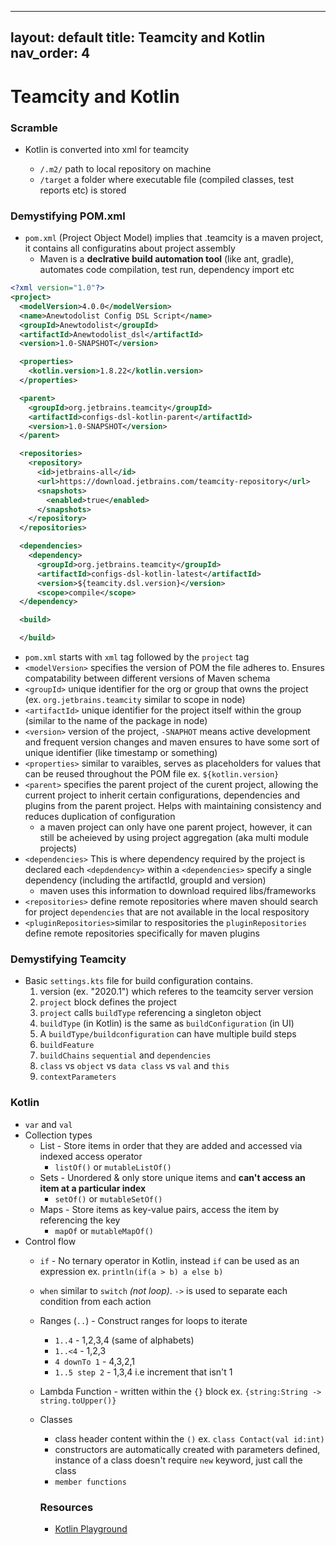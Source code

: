  ---
layout: default
title: Teamcity and Kotlin
nav_order: 4
---

 # Teamcity and Kotlin

 ### Scramble

 - Kotlin is converted into xml for teamcity

    - `/.m2/` path to local repository on machine
    - `/target` a folder where executable file (compiled classes, test reports etc) is stored

### Demystifying POM.xml
 - `pom.xml` (Project Object Model) implies that .teamcity is a maven project, it contains all configuratins about project assembly
    - Maven is a **declrative build automation tool** (like ant, gradle), automates code compilation, test run, dependency import etc

```xml
<?xml version="1.0"?>
<project>
  <modelVersion>4.0.0</modelVersion>
  <name>Anewtodolist Config DSL Script</name>
  <groupId>Anewtodolist</groupId>
  <artifactId>Anewtodolist_dsl</artifactId>
  <version>1.0-SNAPSHOT</version>

  <properties>
    <kotlin.version>1.8.22</kotlin.version>
  </properties>

  <parent>
    <groupId>org.jetbrains.teamcity</groupId>
    <artifactId>configs-dsl-kotlin-parent</artifactId>
    <version>1.0-SNAPSHOT</version>
  </parent>

  <repositories>
    <repository>
      <id>jetbrains-all</id>
      <url>https://download.jetbrains.com/teamcity-repository</url>
      <snapshots>
        <enabled>true</enabled>
      </snapshots>
    </repository>
  </repositories>

  <dependencies>
    <dependency>
      <groupId>org.jetbrains.teamcity</groupId>
      <artifactId>configs-dsl-kotlin-latest</artifactId>
      <version>${teamcity.dsl.version}</version>
      <scope>compile</scope>
  </dependency>

  <build>

  </build>
```

- `pom.xml` starts with `xml` tag followed by the `project` tag 
- `<modelVersion>` specifies the version of POM the file adheres to. Ensures compatability between different versions of Maven schema
- `<groupId>` unique identifier for the org or group that owns the project (ex. `org.jetbrains.teamcity` similar to scope in node)
- `<artifactId>` unique identifier for the project itself within the group (similar to the name of the package in node)
- `<version>` version of the project, `-SNAPHOT` means active development and frequent version changes and maven ensures to have some sort of unique identifier (like timestamp or something)
- `<properties>` similar to varaibles, serves as placeholders for values that can be reused throughout the POM file ex. `${kotlin.version}`
- `<parent>` specifies the parent project of the curent project, allowing the current project to inherit certain configurations, dependencies and plugins from the parent project. Helps with maintaining consistency and reduces duplication of configuration
    * a maven project can only have one parent project, however, it can still be acheieved by using project aggregation (aka multi module projects) 
- `<dependencies>` This is where dependency required by the project is declared each `<depdendency>` within a `<dependencies>` specify a single dependency (including the artifactId, groupId and version)
    * maven uses this information to download required libs/frameworks
- `<repositories>` define remote repositories where maven should search for project `dependencies` that are not available in the local respository
- `<pluginRepositories>`similar to respositories the `pluginRepositories` define remote repositories specifically for maven plugins

### Demystifying Teamcity

 - Basic `settings.kts` file for build configuration contains.
    1. version (ex. "2020.1") which referes to the teamcity server version
    2. `project` block defines the project
    3. `project` calls `buildType` referencing a singleton object
    4. `buildType` (in Kotlin) is the same as `buildConfiguration` (in UI)
    5. A `buildType/buildconfiguration` can have multiple build steps
    6. `buildFeature`
    7. `buildChains` `sequential` and `dependencies`
    8. `class` vs `object` vs `data class` vs `val` and `this`
    9. `contextParameters`

### Kotlin
-  `var` and `val`
- Collection types
  - List - Store items in order that they are added and accessed via indexed access operator
      - `listOf()` or `mutableListOf()`
  - Sets - Unordered & only store unique items and **can't access an item at a particular index**
      - `setOf()` or `mutableSetOf()`
  - Maps - Store items as key-value pairs, access the item by referencing the key
      - `mapOf` or `mutableMapOf()`
- Control flow
  - `if` - No ternary operator in Kotlin, instead `if` can be used as an expression ex. `println(if(a > b) a else b)`
  - `when` similar to `switch` *(not loop)*. `->` is used to separate each condition from each action
  - Ranges (`..`) - Construct ranges for loops to iterate
    - `1..4` - 1,2,3,4 (same of alphabets)
    - `1..<4` - 1,2,3
    - `4 downTo 1` - 4,3,2,1
    - `1..5 step 2` - 1,3,4 i.e increment that isn't 1
  - Lambda Function - written within the `{}` block ex. `{string:String -> string.toUpper()}`
  - Classes
    - class header content within the `()` ex. `class Contact(val id:int)`
    - constructors are automatically created with parameters defined, instance of a class doesn't require `new` keyword, just call the class
    - `member functions`

    ### Resources
    * [Kotlin Playground](https://play.kotlinlang.org/byExample/01_introduction/01_Hello%20world)